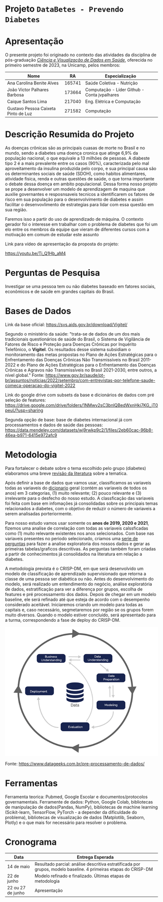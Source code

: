 # Projeto `DataBetes - Prevendo Diabetes`

# Apresentação

O presente projeto foi originado no contexto das atividades da disciplina de pós-graduação [*Ciência e Visualização de Dados em Saúde*](https://github.com/datasci4health/home), oferecida no primeiro semestre de 2023, na Unicamp, pelos membros:


|Nome  | RA | Especialização|
|--|--|--|
| Ana Carolina Benite Alves  | 165741  | Saúde Coletiva - Nutrição|
| João Victor Palhares Barbosa  | 173664  | Computação - Líder Github - Conta jvpalhares |
| Caique Santos Lima  | 217040  | Eng. Elétrica e Computação |
| Gustavo Pessoa Caixeta Pinto de Luz  | 271582  | Computação |


# Descrição Resumida do Projeto
As doenças crônicas são as principais cuasas de morte no Brasil e no mundo, sendo a diabetes uma doença cronica que atinge 6,9% da população nacional, o que equivale a 13 milhões de pessoas. A diabeste tipo 2 é a mais prevalente entre os casos (90%), caracterizada pelo mal aproveitamento da insulina produzida pelo corpo, e sua principal causa são os determinantes sociais de saúde (SDOH), como habitos alimentares, atividade fisica, renda e outras questões de saúde, o que torna importante o debate dessa doença em ambito populacional. Dessa forma nosso projeto se prope a desenvolver um modelo de aprendizagem de maquina que auxilie governantes e resposnsaveis tecnicos a identificarem os fatores de risco em sua população para o desenvolvimento de diabetes e assim facilitar o desenvovlimento de estrategias para lidar com essa questão em sua região. 

Faremos isso a partir do uso de aprendizado de máquina. O contexto gerador foi o interesse em trabalhar com o problema de diabetes que foi um elo entre os membros da equipe que vieram de diferentes cursos com a motivação em comum de estudar este assunto

Link para vídeo de apresentação da proposta do projeto:

https://youtu.be/Ti_Q1Hb_aM4

# Perguntas de Pesquisa

Investigar se uma pessoa tem ou não diabetes baseado em fatores sociais, econômicos e de saúde em grandes capitais do Brasil.

# Bases de Dados

Link da base oficial: https://svs.aids.gov.br/download/Vigitel/

Segundo o ministério da saúde: "trata-se de dados de um dos mais tradicionais questionários de saúde do Brasil, o Sistema de Vigilância de Fatores de Risco e Proteção para Doenças Crônicas por Inquérito Telefônico, o **Vigitel**. Os resultados desse sistema subsidiam o monitoramento das metas propostas no Plano de Ações Estratégicas para o Enfrentamento das Doenças Crônicas Não Transmissíveis no Brasil 2011-2022 e do Plano de Ações Estratégicas para o Enfrentamento das Doenças Crônicas e Agravos não Transmissíveis no Brasil 2021-2030, entre outros, a nível global." Fonte: https://www.gov.br/saude/pt-br/assuntos/noticias/2022/setembro/com-entrevistas-por-telefone-saude-comeca-operacao-do-vigitel-2022

Link do google drive com subsets da base e dicionários de dados com pré seleção de features: https://drive.google.com/drive/folders/1NMwv2sC3bnlQBedWxnHki7KG_jT0peuU?usp=sharing

Segunda opção de base: base de diabetes internacional já com processamentos e dados de saúde das pessoas: https://data.mendeley.com/datasets/wj9rwkp9c2/1/files/2eb60cac-96b8-46ea-b971-6415e972afc9



# Metodologia
Para fortalecer o debate sobre o tema escolhido pelo grupo (diabetes) elaboramos uma breve [revisão da literatura](https://docs.google.com/spreadsheets/d/16Tx_cRwd-Si_22261u3sc9vwINxoUJbDIam9G-gOqMw/edit?usp=share_link) sobre a tematica.

Após definir a base de dados que vamos usar, classificamos as variaveis todas as variaveis do [dicionario](https://docs.google.com/spreadsheets/d/1aNySJ5izNeSEnhFt3PwWIv_5IPRt3P12/edit?usp=sharing&ouid=106016703712140707137&rtpof=true&sd=true) geral (contém as variaveis de todos os anos) em 3 categorias, (1) muito relevante; (2) pouco relevante e (3) irrelevante para o desfecho do nosso estudo. A classficação das variaveis foi feita com base em infomações já consolidadas sobre os principais temas relacionados a diabetes, com o objetivo de reduzir o número de variaveis a serem analisadas porteriormente. 

Para nosso estudo vamos usar somente os **anos de 2019, 2020 e 2021**, fizemos uma analise de correlação com todas as variaveis calssficadas como (1) muito relevante existentes nos anos selecionados. Com base nas variaveis presentes no periodo selecionado, criamos uma [serie de perguntas](https://docs.google.com/document/d/1_7RMeBFHca32wVxBhwUvWz-3Or6s_1LFaEVwYnwiljg/edit?usp=share_link) para fazer a analise exploratoria dos nossos dados e gerar as primeiras tabelas/graficos descritivas. As perguntas também foram criadas a partir de conhecimentos já consolidados na literatura em relação a diabetes. 

A metodologia prevista é o CRISP-DM, em que será desenvolvido um modelo de classificação de aprendizado supervisionado que retorna a classe de uma pessoa ser diabética ou não. Antes do desenvolvimento do modelo, será realizado um entendimento do negócio, análise exploratória de dados, estratificação para ver a diferença por grupos, escolha de features e pré processamento dos dados. Depois de chegar em um modelo baseline, ele será refinado até que esteja de acordo com o desempenho considerado aceitável. Iniciaremos criando um modelo para todas as capitais e, caso necessário, segmetaremos por região se os grupos forem muito diversos. Quando o modelo estiver concluído, será apresentado para a turma, correspondendo a fase de deploy do CRISP-DM.

![Fases da metodologia](img/crispdm.png)

Fonte: https://www.datageeks.com.br/pre-processamento-de-dados/

# Ferramentas
Ferramenta teorica: Pubmed, Google Escolar e documentos/protocolos governamentais.
Ferramente de dados: Python, Google Colab, bibliotecas de manipulação de dados(Pandas, NumPy), bibliotecas de machine learning (Scikit-learn, TensorFlow, PyTorch - a depender da dificuldade do problema), bibliotecas de visualização de dados (Matplotlib, Seaborn, Plotly) e o que mais for necessário para resolver o problema.

# Cronograma

|Data  | Entrega Esperada |
|--|--|
| 14 de maio | Resultado parcial: análise descritiva estratificada por grupos, modelo baseline. 4 primeiras etapas do CRISP-DM   |
| 22 de junho | Modelo refinado e finalizado. Últimas etapas de metodologia  |
| 22 ou 27 de junho  | Apresentação  |

